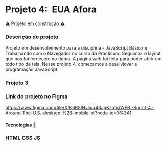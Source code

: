 # Projeto 4:  EUA Afora

:warning: Projeto em construção :warning:

### Descrição do projeto

Projeto em desenvolvimento para a disciplina - JavaScript Básico e Trabalhando com o Navegador no curso da Practicum.
Seguimos o layout que nos foi fornecido no figma.
A página web foi feita para poder abrir em todo tipo de tela.
Nesse projeto 4, começamos a deselviover a programação JavaScript.

### Projeto 3

### Link do projeto no Figma

https://www.figma.com/file/XfB6BSINvliub43JgKza1e/WEB.-Sprint-4.-Around-The-U.S.-desktop-%2B-mobile-pt?node-id=0%3A1

#### Tecnologias :microscope:

### HTML CSS JS
